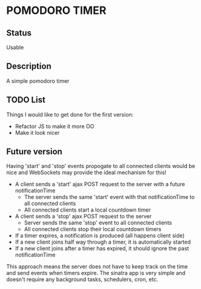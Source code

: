 POMODORO TIMER
==============

Status
------

Usable


Description
-----------

A simple pomodoro timer

TODO List
---------

Things I would like to get done for the first version:
* Refactor JS to make it more OO
* Make it look nicer

Future version
--------------

Having 'start' and 'stop' events propogate to all connected clients would be
nice and WebSockets may provide the ideal mechanism for this!

* A client sends a 'start' ajax POST request to the server with a future notificationTime
  * The server sends the same 'start' event with that notificationTime to all connected clients
  * All connected clients start a local countdown timer
* A client sends a 'stop' ajax POST request to the server
  * Server sends the same 'stop' event to all connected clients
  * All connected clients stop their local countdown timers
* If a timer expires, a notification is produced (all happens client side)
* If a new client joins half way through a timer, it is automatically started
* If a new client joins after a timer has expired, it should ignore the past notificationTime

This approach means the server does not have to keep track on the time and send events when timers expire.
The sinatra app is very simple and doesn't require any background tasks, schedulers, cron, etc.
